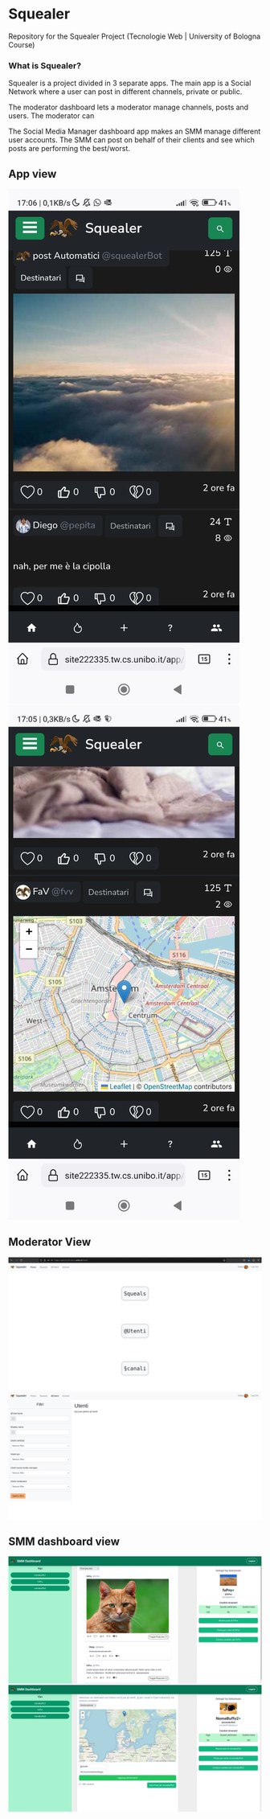 # Squealer
Repository for the Squealer Project (Tecnologie Web | University of Bologna Course)

### What is Squealer?
Squealer is a project divided in 3 separate apps. The main app is a Social Network where a user can post in different channels, private or public.

The moderator dashboard lets a moderator manage channels, posts and users. The moderator can 

The Social Media Manager dashboard app makes an SMM manage different user accounts. The SMM can post on behalf of their clients and see which posts are performing the best/worst.


## App view
![app view](https://github.com/manTo16/Squealer/blob/main/images/app_1.jpg)
![app view](https://github.com/manTo16/Squealer/blob/main/images/app_2.jpg)

## Moderator View
![mod view](https://github.com/manTo16/Squealer/blob/main/images/mod_1.png)
![mod view](https://github.com/manTo16/Squealer/blob/main/images/mod_2.png)

## SMM dashboard view
![smm view](https://github.com/manTo16/Squealer/blob/main/images/smm_1.png)
![smm view](https://github.com/manTo16/Squealer/blob/main/images/smm_2.png)